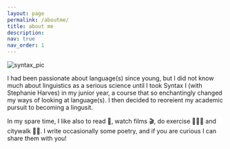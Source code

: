 ```yaml
---
layout: page
permalink: /aboutme/
title: about me
description:
nav: true
nav_order: 1
---
```


![syntax_pic](https://github.com/flrncykz/flrncykz.github.io/assets/img/syntax_pic.jpg)

I had been passionate about language(s) since young, but I did not know much about linguistics as a serious science until I took Syntax I (with Stephanie Harves) in my junior year, a course that so enchantingly changed my ways of looking at language(s). I then decided to reoreient my academic pursuit to becoming a lingusit.

In my spare time, I like also to read 📖, watch films 🎬, do exercise 🏋🏻‍♂️ and citywalk 🚶🏻. I write occasionally some poetry, and if you are curious I can share them with you!
